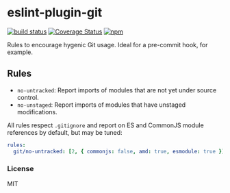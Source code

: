 # eslint-plugin-git

[![build status](https://travis-ci.org/benmosher/eslint-plugin-git.svg?branch=master)](https://travis-ci.org/benmosher/eslint-plugin-git)
[![Coverage Status](https://coveralls.io/repos/benmosher/eslint-plugin-git/badge.svg?branch=master&service=github)](https://coveralls.io/github/benmosher/eslint-plugin-git?branch=master)
[![npm](https://img.shields.io/npm/v/eslint-plugin-git.svg)](https://www.npmjs.com/package/eslint-plugin-git)

Rules to encourage hygenic Git usage. Ideal for a pre-commit hook, for example.

## Rules

- `no-untracked`: Report imports of modules that are not yet under source control.
- `no-unstaged`: Report imports of modules that have unstaged modifications.

All rules respect `.gitignore` and report on ES and CommonJS module references by default,
but may be tuned:

```yaml
rules:
  git/no-untracked: [2, { commonjs: false, amd: true, esmodule: true }]
```

### License

MIT
